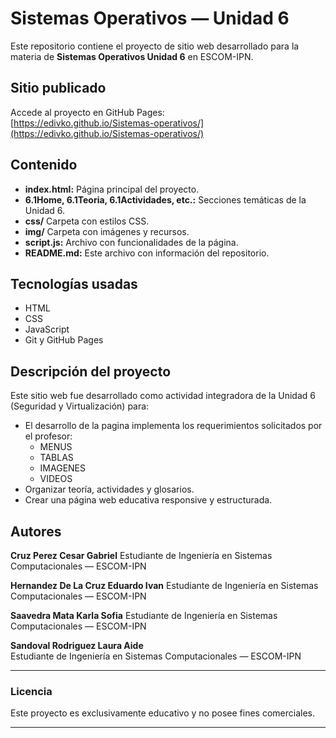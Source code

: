 # Sistemas Operativos — Unidad 6

Este repositorio contiene el proyecto de sitio web desarrollado para la materia de **Sistemas Operativos Unidad 6** en ESCOM-IPN.

## **Sitio publicado**

Accede al proyecto en GitHub Pages:  
 [https://edivko.github.io/Sistemas-operativos/](https://edivko.github.io/Sistemas-operativos/)

##  **Contenido**

- **index.html:** Página principal del proyecto.
- **6.1Home, 6.1Teoria, 6.1Actividades, etc.:** Secciones temáticas de la Unidad 6.
- **css/** Carpeta con estilos CSS.
- **img/** Carpeta con imágenes y recursos.
- **script.js:** Archivo con funcionalidades de la página.
- **README.md:** Este archivo con información del repositorio.

## **Tecnologías usadas**

- HTML
- CSS
- JavaScript
- Git y GitHub Pages

## **Descripción del proyecto**

Este sitio web fue desarrollado como actividad integradora de la Unidad 6 (Seguridad y Virtualización) para:
- El desarrollo de la pagina implementa los requerimientos solicitados por el profesor:
    - MENUS
    - TABLAS
    - IMAGENES
    - VIDEOS 
- Organizar teoría, actividades y glosarios.  
- Crear una página web educativa responsive y estructurada.  

## **Autores**

**Cruz Perez Cesar Gabriel**
Estudiante de Ingeniería en Sistemas Computacionales — ESCOM-IPN

**Hernandez De La Cruz Eduardo Ivan**
Estudiante de Ingeniería en Sistemas Computacionales — ESCOM-IPN

**Saavedra Mata Karla Sofia**
Estudiante de Ingeniería en Sistemas Computacionales — ESCOM-IPN

**Sandoval Rodriguez Laura Aide**  
Estudiante de Ingeniería en Sistemas Computacionales — ESCOM-IPN

---

### **Licencia**

Este proyecto es exclusivamente educativo y no posee fines comerciales.

---
